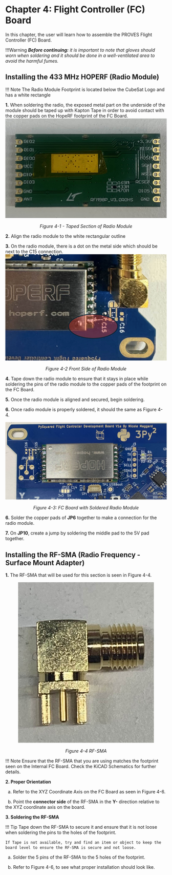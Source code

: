 # Chapter 4: Flight Controller (FC) Board 
In this chapter, the user will learn how to assemble the PROVES Flight Controller (FC) Board.

!!!Warning
    ***Before continuing:** it is important to note that gloves should worn when soldering and it should be done in a well-ventilated area to avoid the harmful fumes.*</span>

## Installing the 433 MHz HOPERF (Radio Module)

!!! Note
    The Radio Module Footprint is located below the CubeSat Logo and has a white rectangle

**1.** When soldering the radio, the exposed metal part on the underside of the module should be taped up with Kapton Tape in order to avoid contact with the copper pads on the HopeRF footprint of the FC Board.
![Figure 4-2](images/radiota.jpeg)
  *<p align="center"> Figure 4-1 - Taped Section of Radio Module</p>*

**2.** Align the radio module to the white rectangular outline 

**3.** On the radio module, there is a dot on the metal side which should be next to the C15 connection.
![Figure 4-3](images/radioc15.png) 
 *<p align="center">Figure 4-2 Front Side of Radio Module </p>*

**4.** Tape down the radio module to ensure that it stays in place while soldering the pins of the radio module to the copper pads of the footprint on the FC Board.

**5.** Once the radio module is aligned and secured, begin soldering.

**6.** Once radio module is properly soldered, it should the same as Figure 4-4.

![Figure 4-4](images/radiofc.jpeg)
*<p align="center">Figure 4-3: FC Board with Soldered Radio Module</p>*

**6.** Solder the copper pads of **JP6** together to make a connection for the radio module.

**7.** On **JP10**, create a jump by soldering the middle pad to the 5V pad together.


## Installing the RF-SMA (Radio Frequency - Surface Mount Adapter)

**1.** The RF-SMA that will be used for this section is seen in Figure 4-4.
  <figure>
    <img src="images/RFMA.jpeg"width="500" height="500">
  </figure>
  
  *<p align="center">Figure 4-4 RF-SMA</p>*

!!! Note
    Ensure that the RF-SMA that you are using matches the footprint seen on the Internal FC Board. Check the KiCAD Schematics for further details.

**2. Proper Orientation**

&nbsp;  a. Refer to the XYZ Coordinate Axis on the FC Board as seen in Figure 4-6. 

&nbsp; b. Point the **connector side** of the RF-SMA in the **Y-** direction relative to the XYZ coordinate axis on the board. 

**3. Soldering the RF-SMA** 

!!! Tip 
    Tape down the RF-SMA to secure it and ensure that it is not loose when soldering the pins to the holes of the footprint.
    
    If Tape is not available, try and find an item or object to keep the board level to ensure the RF-SMA is secure and not loose.

&nbsp; a. Solder the 5 pins of the RF-SMA to the 5 holes of the footprint.

&nbsp; b. Refer to Figure 4-6, to see what proper installation should look like.

